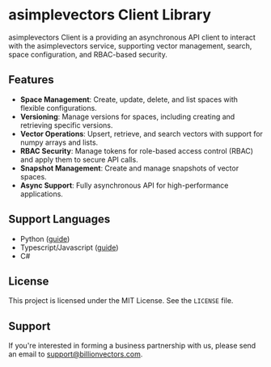 # asimplevectors Client Library

asimplevectors Client is a  providing an asynchronous API client to interact with the asimplevectors service, supporting vector management, search, space configuration, and RBAC-based security.

## Features

- **Space Management**: Create, update, delete, and list spaces with flexible configurations.
- **Versioning**: Manage versions for spaces, including creating and retrieving specific versions.
- **Vector Operations**: Upsert, retrieve, and search vectors with support for numpy arrays and lists.
- **RBAC Security**: Manage tokens for role-based access control (RBAC) and apply them to secure API calls.
- **Snapshot Management**: Create and manage snapshots of vector spaces.
- **Async Support**: Fully asynchronous API for high-performance applications.

## Support Languages

- Python ([guide](python/README.md))
- Typescript/Javascript ([guide](typescript/README.md))
- C#

## License
This project is licensed under the MIT License. See the `LICENSE` file.

## Support
If you're interested in forming a business partnership with us, please send an email to [support@billionvectors.com](mailto:support@billionvectors.com).
